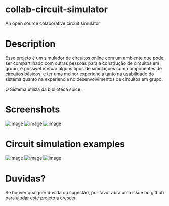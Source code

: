 # collab-circuit-simulator
An open source colaborative circuit simulator

# Description

Esse projeto é um simulador de circuitos online com um ambiente que pode ser compartilhado com outras pessoas para a construção de circuitos em grupo, é possível efetuar alguns tipos de simulações com componentes de circuitos básicos, e ter uma melhor experiencia tanto na usabilidade do sistema quanto na experiencia no desenvolvimentos de circuitos em grupo.

O Sistema utiliza da biblioteca spice.


# Screenshots

![image](https://user-images.githubusercontent.com/55005400/169169289-d045c2b7-c830-4b9a-b09e-b94cd641ac14.png)
![image](https://user-images.githubusercontent.com/55005400/169169329-644741f1-afc5-4b10-99f5-e3543c3ad564.png)
![image](https://user-images.githubusercontent.com/55005400/169169359-a456b2ad-ff7f-46bd-93a7-1d8b2510dc10.png)

# Circuit simulation examples
![image](https://user-images.githubusercontent.com/55005400/170063208-f8aa471a-0f42-40f6-ad1d-7696739096fc.png)
![image](https://user-images.githubusercontent.com/55005400/170063665-e1fc1819-f6f7-43a6-a239-9156dba3825f.png)
![image](https://user-images.githubusercontent.com/55005400/170064598-2fca6453-62a2-47fb-b5ac-b38d336416d8.png)


# Duvidas?
Se houver qualquer duvida ou sugestão, por favor abra uma issue no github para ajudar este projeto a crescer.
